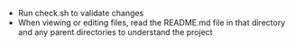 - Run check.sh to validate changes
- When viewing or editing files, read the README.md file in that directory and any parent directories to understand the project